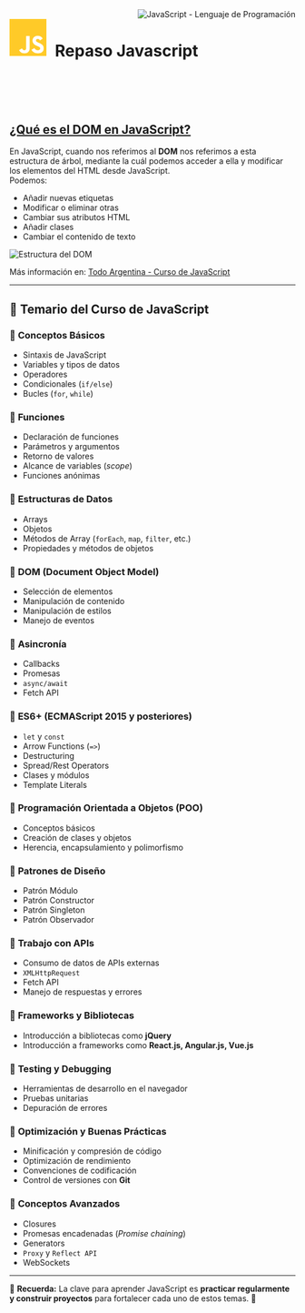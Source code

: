 
<div align="right"> 
    <img src="https://img.shields.io/badge/javascript-lenguaje%20de%20programacion-e4dc2c?style=for-the-badge&logo=javascript&labelColor=080808" 
         alt="JavaScript - Lenguaje de Programación">     
</div>  
<div align="left"> 
     <img src="https://github.com/judali05/JAVASCRIPT/blob/main/javascript_logo.png" 
     style="width: 65px; height: 65px; margin-right: 15px;" align="left">  
</div> 

# Repaso Javascript



<br><br>
---

## [¿Qué es el DOM en JavaScript?](https://lenguajejs.com/javascript/dom/que-es/)

En JavaScript, cuando nos referimos al **DOM** nos referimos a esta estructura de árbol, mediante la cuál podemos acceder a ella y modificar los elementos del HTML desde JavaScript.  
Podemos:  
- Añadir nuevas etiquetas  
- Modificar o eliminar otras  
- Cambiar sus atributos HTML  
- Añadir clases  
- Cambiar el contenido de texto  

![Estructura del DOM](https://github.com/judali05/JAVASCRIPT/assets/129390687/6c094ff8-64c1-4a39-a2af-56c07a2d314e)  

Más información en: [Todo Argentina - Curso de JavaScript](https://www.todo-argentina.net/cursos/javascript/pagina2.php)  

---

## 📌 Temario del Curso de JavaScript

### 🔹 **Conceptos Básicos**
- Sintaxis de JavaScript  
- Variables y tipos de datos  
- Operadores  
- Condicionales (`if/else`)  
- Bucles (`for`, `while`)  

### 🔹 **Funciones**
- Declaración de funciones  
- Parámetros y argumentos  
- Retorno de valores  
- Alcance de variables (*scope*)  
- Funciones anónimas  

### 🔹 **Estructuras de Datos**
- Arrays  
- Objetos  
- Métodos de Array (`forEach`, `map`, `filter`, etc.)  
- Propiedades y métodos de objetos  

### 🔹 **DOM (Document Object Model)**
- Selección de elementos  
- Manipulación de contenido  
- Manipulación de estilos  
- Manejo de eventos  

### 🔹 **Asincronía**
- Callbacks  
- Promesas  
- `async/await`  
- Fetch API  

### 🔹 **ES6+ (ECMAScript 2015 y posteriores)**
- `let` y `const`  
- Arrow Functions (`=>`)  
- Destructuring  
- Spread/Rest Operators  
- Clases y módulos  
- Template Literals  

### 🔹 **Programación Orientada a Objetos (POO)**
- Conceptos básicos  
- Creación de clases y objetos  
- Herencia, encapsulamiento y polimorfismo  

### 🔹 **Patrones de Diseño**
- Patrón Módulo  
- Patrón Constructor  
- Patrón Singleton  
- Patrón Observador  

### 🔹 **Trabajo con APIs**
- Consumo de datos de APIs externas  
- `XMLHttpRequest`  
- Fetch API  
- Manejo de respuestas y errores  

### 🔹 **Frameworks y Bibliotecas**
- Introducción a bibliotecas como **jQuery**  
- Introducción a frameworks como **React.js, Angular.js, Vue.js**  

### 🔹 **Testing y Debugging**
- Herramientas de desarrollo en el navegador  
- Pruebas unitarias  
- Depuración de errores  

### 🔹 **Optimización y Buenas Prácticas**
- Minificación y compresión de código  
- Optimización de rendimiento  
- Convenciones de codificación  
- Control de versiones con **Git**  

### 🔹 **Conceptos Avanzados**
- Closures  
- Promesas encadenadas (*Promise chaining*)  
- Generators  
- `Proxy` y `Reflect API`  
- WebSockets  

---

📌 **Recuerda:** La clave para aprender JavaScript es **practicar regularmente y construir proyectos** para fortalecer cada uno de estos temas. 🚀



